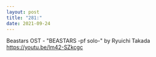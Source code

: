 ```yaml
---
layout: post
title: "281:"
date: 2021-09-24
---
```


Beastars OST - "BEASTARS -pf solo-" by Ryuichi Takada
https://youtu.be/lm42-SZkcgc